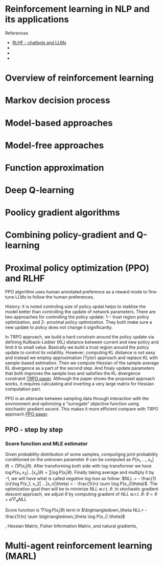 <h1>Reinforcement learning in NLP and its applications</h1>

References
- [RLHF - chatbots and LLMs](https://learning.oreilly.com/library/view/deep-reinforcement-learning/9798868802737/)
- []()
- []()
- []()

# Overview of reinforcement learning 

# Markov decision process

# Model-based approaches

# Model-free approaches

# Function approximation

# Deep Q-learning


# Poolicy gradient algorithms

# Combining policy-gradient and Q-learning

# Proximal policy optimization (PPO) and RLHF

PPO algorithm uses human annotated preference as a reward mode to fine-tune LLMs to follow the human preferences. 

History: it is noted controling size of policy updat helps to stablize the model better than controlling the update of network parameters. There are two approaches for controlling the policy update: 1-- trust region policy optimization, and 2- proximal policy optimization. They both make sure a new update to policy does not change it significantly. 

In TRPO approach, we build a hard constrain around the policy update via defining Kullback-Liebler (KL) distance between current and new policy and limit it to small value. Basically we build a trust region around the policy update to control its volatility. However, computing KL distance is not easy and instead we employ approximation (Tylor) approach and replace KL with sample-based estimation. Then we compute Hessian of the sample average KL divergence as a part of the second step. And finaly update parameters that both improves the sample loss and satisfies the KL divergence constraint [TRPO paper](https://arxiv.org/pdf/1502.05477). Although the paper shows the proposed approach works, it requires calculating and inverting a very large matrix for Hessian computation part.

PPO is an alternate between sampling data through interaction with the environment and optimizing a “surrogate” objective function using stochastic gradient ascent. This makes it more efficient compare with TRPO approach [PPO paper](). 

## PPO - step by step

### Score function and MLE estimator
Given probability distribution of some samples, computigng joint probability conditioned on the unknown parameter $\theta$ can be computed as $P(x_1, ..., x_n|\theta) = \prod P(x_i|\theta)$. After transforming both side with log-transformer we have $\log P(x_1, x_2| ...|x_n|\theta) = \sum \log P(x_i|\theta)$. Finally taking average and multiply it by -1, we will have what is called _negative log loss_ as follow: $NLL = - \frac{1}{n\}\log P(x_1, x_2| ...|x_n|\theta) =  - \frac{1}{n} \sum \log P(x_i|\theta)$. The optimization goal then will be to minimize $NLL$ w.r.t. $\theta$. In stochastic gradient descent approach, we adjust $\theta$ by computing gradient of $NLL$ w.r.t. $\theta$: $\theta = \theta + \alpha \bigtriangledown_\theta NLL$ 

Score function is $\bigtriangledown \log P(x_i| \theta)$ term in $\bigtriangledown_\theta NLL= - \frac{1}{n} \sum \bigtriangledown_\theta \log P(x_i| \theta)$


, Hessian Matrix, Fisher Information Matrix, and natural gradients,


# Multi-agent reinforcement learning (MARL)

# 
